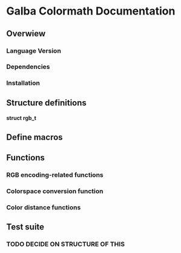 # Galba Colormath Documentation
## Overwiew

### Language Version

### Dependencies

### Installation

## Structure definitions
#### struct rgb_t

## Define macros

## Functions

### RGB encoding-related functions

### Colorspace conversion function

### Color distance functions

## Test suite

### TODO DECIDE ON STRUCTURE OF THIS

